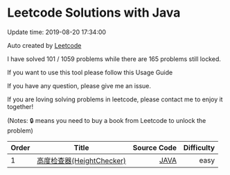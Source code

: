 # Leetcode Solutions with Java
Update time: 2019-08-20 17:34:00

Auto created by [Leetcode](https://leetcode-cn.com/problems)

I have solved 101 / 1059 problems while there are 165 problems still locked.

If you want to use this tool please follow this Usage Guide

If you have any question, please give me an issue.

If you are loving solving problems in leetcode, please contact me to enjoy it together!

(Notes: 🔒 means you need to buy a book from Leetcode to unlock the problem)

|Order | Title | Source Code | Difficulty|
|----|:------:|----:|----:
1|[高度检查器(HeightChecker)](https://leetcode-cn.com/problems/height-checker/submissions/)|[JAVA](https://leetcode-cn.com/problems/height-checker/submissions/)|easy


